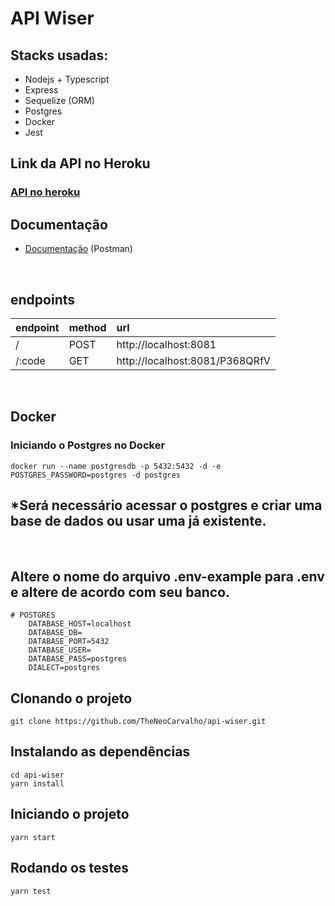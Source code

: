 # API Wiser

## Stacks usadas:

- Nodejs + Typescript
- Express
- Sequelize (ORM)
- Postgres
- Docker
- Jest

## Link da API no Heroku

### [API no heroku](https://minha-api-wiser.herokuapp.com/)

## Documentação

- [Documentação](https://documenter.getpostman.com/view/4161908/TWDZJbqa#ec6dd8b5-75bd-4dc5-b3a9-19249b925308) (Postman)

<br>

## endpoints

| endpoint | method | url                            |
| -------- | :----- | :----------------------------- |
| /        | POST   | http://localhost:8081          |
| /:code   | GET    | http://localhost:8081/P368QRfV |

<br>

## Docker

### Iniciando o Postgres no Docker

```
docker run --name postgresdb -p 5432:5432 -d -e POSTGRES_PASSWORD=postgres -d postgres
```

## \*Será necessário acessar o postgres e criar uma base de dados ou usar uma já existente.

<br>

## Altere o nome do arquivo .env-example para .env e altere de acordo com seu banco.

```
# POSTGRES
    DATABASE_HOST=localhost
    DATABASE_DB=
    DATABASE_PORT=5432
    DATABASE_USER=
    DATABASE_PASS=postgres
    DIALECT=postgres
```

## Clonando o projeto

```
git clone https://github.com/TheNeoCarvalho/api-wiser.git
```

## Instalando as dependências

```
cd api-wiser
yarn install
```

## Iniciando o projeto

```
yarn start
```

## Rodando os testes

```
yarn test
```
